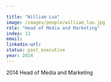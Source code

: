 ```yaml
---

title: "William Luo"
image: /images/people/william_luo.jpg
role: "Head of Media and Marketing"
index: 13
email:
linkedin-url:
status: past_executive
year: 2014
---
```

2014 Head of Media and Marketing

